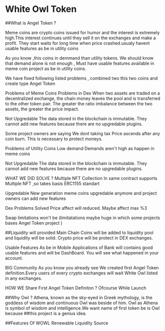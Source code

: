 # White Owl Token
##What is Angel Token ?

Meme coins are crypto coins issued for humor and the interest is extremely high.This interest continues until they sell it on the exchanges and make a profit. They start waits for long time when price crashed.usualy havent usable features as be in utility coins

As you know ,this coins in demmand than utility tokens. We should know that demand alone is not enough , Must have usable features available in meme coin project as be in utility coins. 

We have fixed following listed problems , combined two this two coins and create type Angel Token

Problems of Meme Coins
Problems in Dex
When two assets are traded on a decentralized exchange, the chain money leaves the pool and is transferred to the other token pair. The greater the ratio imbalance between the two assets, the greater the price impact.

Not Upgredable
The data stored in the blockchain is immutable. They cannot add new features because there are no upgredable plugins.

Some project owners  are saying We dont taking tax
Price ascends after any coin burn. This is necessary to protect moneys.

Problems of Utility Coins
Low demand
Demands aren't high as happen in meme coins

Not Upgredable
The data stored in the blockchain is immutable. They cannot add new features because there are no upgredable plugins.

WHAT WE DID SOLVE ?
Multiple NFT Collection
In same contract supports Multiple NFT ,so takes basis ERC1155 standart

Upgredable
New generation meme coins upgredable anymore and project owners can add new features       

Dex Problems Solved
Price affect will reduced. Maybe affect max %3

Swap limitations won't be (limitatations maybe huge in which some projects bases Angel Token project )

##Liquidity will provided
Main Chain Coins will be added to liquidity pool and liquidity will be solid. Crypto price will be protect in DEX exchanges.

Usable Features
As be in Mobile Applications of Bank will contains good usable features and will be DashBoard. You will see what happened in your account.

BIG Community
As you know you already see We created first Angel Token definition.Every users of every crypto exchanges will wait White Owl listed in any exchanges.

HOW WE Share Fırst Angel Token Definiton ?
Ofcourse While Launch



##Why Owl ?
Athena, known as the sky-eyed in Greek mythology, is the goddess of wisdom and continuous Owl was beside of him. Owl as Athena is symbol of wisdom and intelligence.We want name of first token be is Owl because ##this project is a genius idea.

##Features Of WOWL
Renewable Liquidity Source
